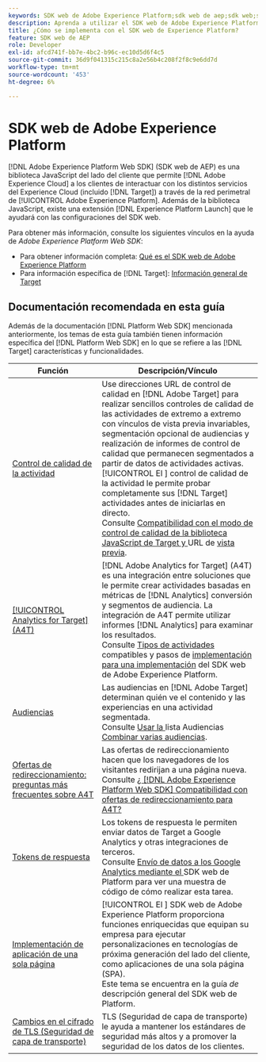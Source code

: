 ```yaml
---
keywords: SDK web de Adobe Experience Platform;sdk web de aep;sdk web;sdk;adobe experience cloud;red perimetral de platform;red perimetral de adobe experience platform;red perimetral de aep
description: Aprenda a utilizar el SDK web de Adobe Experience Platform para interactuar con los distintos servicios de Adobe Experience Cloud a través de la red perimetral de AEP.
title: ¿Cómo se implementa con el SDK web de Experience Platform?
feature: SDK web de AEP
role: Developer
exl-id: afcd741f-bb7e-4bc2-b96c-ec10d5d6f4c5
source-git-commit: 36d9f041315c215c8a2e56b4c208f2f8c9e6dd7d
workflow-type: tm+mt
source-wordcount: '453'
ht-degree: 6%

---
```


# SDK web de Adobe Experience Platform

[!DNL Adobe Experience Platform Web SDK] (SDK web de AEP) es una biblioteca JavaScript del lado del cliente que permite  [!DNL Adobe Experience Cloud] a los clientes de interactuar con los distintos servicios del Experience Cloud (incluido  [!DNL Target]) a través de la red perimetral de  [!UICONTROL Adobe Experience Platform]. Además de la biblioteca JavaScript, existe una extensión [!DNL Experience Platform Launch] que le ayudará con las configuraciones del SDK web.

Para obtener más información, consulte los siguientes vínculos en la ayuda de *Adobe Experience Platform Web SDK*:

* Para obtener información completa: [Qué es el SDK web de Adobe Experience Platform](https://experienceleague.adobe.com/docs/experience-platform/edge/home.html)
* Para información específica de [!DNL Target]: [Información general de Target](https://experienceleague.adobe.com/docs/experience-platform/edge/personalization/adobe-target/target-overview.html)

## Documentación recomendada en esta guía

Además de la documentación [!DNL Platform Web SDK] mencionada anteriormente, los temas de esta guía también tienen información específica del [!DNL Platform Web SDK] en lo que se refiere a las [!DNL Target] características y funcionalidades.

| Función | Descripción/Vínculo |
| --- | --- |
| [Control de calidad de la actividad](/help/c-activities/c-activity-qa/activity-qa.md) | Use direcciones URL de control de calidad en [!DNL Adobe Target] para realizar sencillos controles de calidad de las actividades de extremo a extremo con vínculos de vista previa invariables, segmentación opcional de audiencias y realización de informes de control de calidad que permanecen segmentados a partir de datos de actividades activas. [!UICONTROL El ] control de calidad de la actividad le permite probar completamente sus  [!DNL Target] actividades antes de iniciarlas en directo.<br>Consulte  [Compatibilidad con el modo de control de calidad de la biblioteca JavaScript de Target y ](/help/c-activities/c-activity-qa/activity-qa.md#compatibility) URL de  [vista previa](/help/c-activities/c-activity-qa/activity-qa.md#preview). |
| [[!UICONTROL Analytics for Target] (A4T)](/help/c-integrating-target-with-mac/a4t/a4t.md) | [!DNL Adobe Analytics for Target] (A4T) es una integración entre soluciones que le permite crear actividades basadas en métricas de  [!DNL Analytics] conversión y segmentos de audiencia. La integración de A4T permite utilizar informes [!DNL Analytics] para examinar los resultados.<br>Consulte  [Tipos de actividades ](/help/c-integrating-target-with-mac/a4t/a4t.md#section_F487896214BF4803AF78C552EF1669AA) compatibles y pasos de  [implementación para una implementación](/help/c-integrating-target-with-mac/a4t/a4timplementation.md#platform) del SDK web de Adobe Experience Platform. |
| [Audiencias](/help/c-target/target.md) | Las audiencias en [!DNL Adobe Target] determinan quién ve el contenido y las experiencias en una actividad segmentada.<br>Consulte  [Usar la ](/help/c-target/c-audiences/audiences.md#use-list) lista Audiencias  [Combinar varias audiencias](/help/c-target/combining-multiple-audiences.md). |
| [Ofertas de redireccionamiento: preguntas más frecuentes sobre A4T](/help/c-integrating-target-with-mac/a4t/r-a4t-faq/a4t-faq-redirect-offers.md) | Las ofertas de redireccionamiento hacen que los navegadores de los visitantes redirijan a una página nueva.<br>Consulte  [¿ [!DNL Adobe Experience Platform Web SDK] Compatibilidad con ofertas de redireccionamiento para A4T?](/help/c-integrating-target-with-mac/a4t/r-a4t-faq/a4t-faq-redirect-offers.md#platform) |
| [Tokens de respuesta](/help/administrating-target/response-tokens.md) | Los tokens de respuesta le permiten enviar datos de Target a Google Analytics y otras integraciones de terceros.<br>Consulte  [Envío de datos a los Google Analytics mediante el ](/help/administrating-target/response-tokens.md#platform-web-sdk) SDK web de Platform para ver una muestra de código de cómo realizar esta tarea. |
| [Implementación de aplicación de una sola página](https://experienceleague.adobe.com/docs/experience-platform/edge/personalization/adobe-target/spa-implementation.html?lang=en) | [!UICONTROL El ] SDK web de Adobe Experience Platform proporciona funciones enriquecidas que equipan su empresa para ejecutar personalizaciones en tecnologías de próxima generación del lado del cliente, como aplicaciones de una sola página (SPA).<br>Este tema se encuentra en la guía  *de* descripción general del SDK web de Platform. |
| [Cambios en el cifrado de TLS (Seguridad de capa de transporte)](/help/c-implementing-target/c-considerations-before-you-implement-target/tls-transport-layer-security-encryption.md) | TLS (Seguridad de capa de transporte) le ayuda a mantener los estándares de seguridad más altos y a promover la seguridad de los datos de los clientes. |
